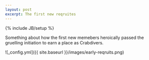 ```yaml
---
layout: post
excerpt: The first new reqruites
---
```

{% include JB/setup %}

Something about how the first new memebers heroically passed the gruelling initiation to earn a place as Crabdivers.

![_config.yml]({{ site.baseurl }}/images/early-reqruits.png)
